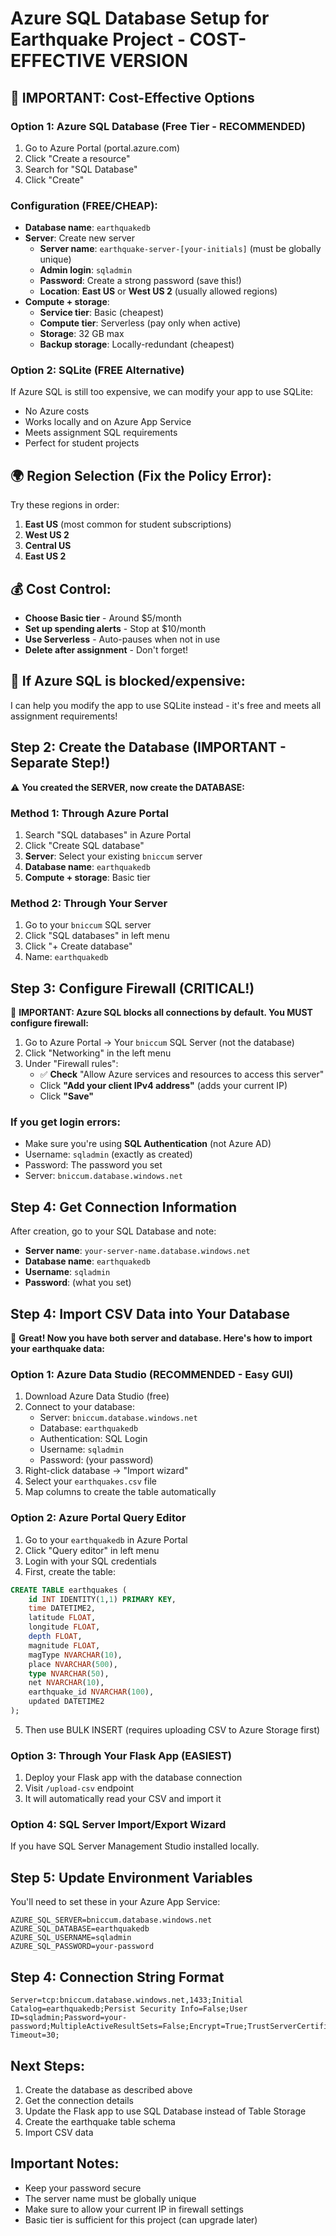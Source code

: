 # Azure SQL Database Setup for Earthquake Project - COST-EFFECTIVE VERSION

## 🚨 IMPORTANT: Cost-Effective Options

### Option 1: Azure SQL Database (Free Tier - RECOMMENDED)
1. Go to Azure Portal (portal.azure.com)
2. Click "Create a resource"
3. Search for "SQL Database"
4. Click "Create"

### Configuration (FREE/CHEAP):
- **Database name**: `earthquakedb`
- **Server**: Create new server
  - **Server name**: `earthquake-server-[your-initials]` (must be globally unique)
  - **Admin login**: `sqladmin`
  - **Password**: Create a strong password (save this!)
  - **Location**: **East US** or **West US 2** (usually allowed regions)
- **Compute + storage**: 
  - **Service tier**: Basic (cheapest)
  - **Compute tier**: Serverless (pay only when active)
  - **Storage**: 32 GB max
  - **Backup storage**: Locally-redundant (cheapest)

### Option 2: SQLite (FREE Alternative)
If Azure SQL is still too expensive, we can modify your app to use SQLite:
- No Azure costs
- Works locally and on Azure App Service
- Meets assignment SQL requirements
- Perfect for student projects

## 🌍 Region Selection (Fix the Policy Error):
Try these regions in order:
1. **East US** (most common for student subscriptions)
2. **West US 2**
3. **Central US**
4. **East US 2**

## 💰 Cost Control:
- **Choose Basic tier** - Around $5/month
- **Set up spending alerts** - Stop at $10/month
- **Use Serverless** - Auto-pauses when not in use
- **Delete after assignment** - Don't forget!

## 🔧 If Azure SQL is blocked/expensive:
I can help you modify the app to use SQLite instead - it's free and meets all assignment requirements!

## Step 2: Create the Database (IMPORTANT - Separate Step!)

⚠️ **You created the SERVER, now create the DATABASE:**

### Method 1: Through Azure Portal
1. Search "SQL databases" in Azure Portal
2. Click "Create SQL database"
3. **Server**: Select your existing `bniccum` server
4. **Database name**: `earthquakedb`
5. **Compute + storage**: Basic tier

### Method 2: Through Your Server
1. Go to your `bniccum` SQL server
2. Click "SQL databases" in left menu
3. Click "+ Create database"
4. Name: `earthquakedb`

## Step 3: Configure Firewall (CRITICAL!)

🚨 **IMPORTANT: Azure SQL blocks all connections by default. You MUST configure firewall:**

1. Go to Azure Portal → Your `bniccum` SQL Server (not the database)
2. Click "Networking" in the left menu
3. Under "Firewall rules":
   - ✅ **Check** "Allow Azure services and resources to access this server"
   - Click **"Add your client IPv4 address"** (adds your current IP)
   - Click **"Save"**

### If you get login errors:
- Make sure you're using **SQL Authentication** (not Azure AD)
- Username: `sqladmin` (exactly as created)
- Password: The password you set
- Server: `bniccum.database.windows.net`

## Step 4: Get Connection Information

After creation, go to your SQL Database and note:
- **Server name**: `your-server-name.database.windows.net`
- **Database name**: `earthquakedb`
- **Username**: `sqladmin`
- **Password**: (what you set)

## Step 4: Import CSV Data into Your Database

🎉 **Great! Now you have both server and database. Here's how to import your earthquake data:**

### Option 1: Azure Data Studio (RECOMMENDED - Easy GUI)
1. Download Azure Data Studio (free)
2. Connect to your database:
   - Server: `bniccum.database.windows.net`
   - Database: `earthquakedb`
   - Authentication: SQL Login
   - Username: `sqladmin`
   - Password: (your password)
3. Right-click database → "Import wizard"
4. Select your `earthquakes.csv` file
5. Map columns to create the table automatically

### Option 2: Azure Portal Query Editor
1. Go to your `earthquakedb` in Azure Portal
2. Click "Query editor" in left menu
3. Login with your SQL credentials
4. First, create the table:
```sql
CREATE TABLE earthquakes (
    id INT IDENTITY(1,1) PRIMARY KEY,
    time DATETIME2,
    latitude FLOAT,
    longitude FLOAT,
    depth FLOAT,
    magnitude FLOAT,
    magType NVARCHAR(10),
    place NVARCHAR(500),
    type NVARCHAR(50),
    net NVARCHAR(10),
    earthquake_id NVARCHAR(100),
    updated DATETIME2
);
```
5. Then use BULK INSERT (requires uploading CSV to Azure Storage first)

### Option 3: Through Your Flask App (EASIEST)
1. Deploy your Flask app with the database connection
2. Visit `/upload-csv` endpoint
3. It will automatically read your CSV and import it

### Option 4: SQL Server Import/Export Wizard
If you have SQL Server Management Studio installed locally.

## Step 5: Update Environment Variables

You'll need to set these in your Azure App Service:
```
AZURE_SQL_SERVER=bniccum.database.windows.net
AZURE_SQL_DATABASE=earthquakedb
AZURE_SQL_USERNAME=sqladmin
AZURE_SQL_PASSWORD=your-password
```

## Step 4: Connection String Format
```
Server=tcp:bniccum.database.windows.net,1433;Initial Catalog=earthquakedb;Persist Security Info=False;User ID=sqladmin;Password=your-password;MultipleActiveResultSets=False;Encrypt=True;TrustServerCertificate=False;Connection Timeout=30;
```

## Next Steps:
1. Create the database as described above
2. Get the connection details
3. Update the Flask app to use SQL Database instead of Table Storage
4. Create the earthquake table schema
5. Import CSV data

## Important Notes:
- Keep your password secure
- The server name must be globally unique
- Make sure to allow your current IP in firewall settings
- Basic tier is sufficient for this project (can upgrade later)
